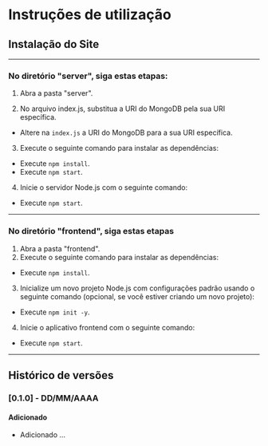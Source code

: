 # Instruções de utilização

## Instalação do Site

---
###  No diretório "server", siga estas etapas:


1. Abra a pasta "server".

2. No arquivo index.js, substitua a URI do MongoDB pela sua URI específica.
- Altere na `index.js` a URI do MongoDB para a sua URI específica.
3. Execute o seguinte comando para instalar as dependências:
- Execute `npm install`.
- Execute `npm start`.
4. Inicie o servidor Node.js com o seguinte comando:
- Execute `npm start`.
---

### No diretório "frontend", siga estas etapas
1. Abra a pasta "frontend".
2. Execute o seguinte comando para instalar as dependências:
- Execute `npm install`.
3. Inicialize um novo projeto Node.js com configurações padrão usando o seguinte comando (opcional, se você estiver criando um novo projeto):
- Execute `npm init -y`.
4. Inicie o aplicativo frontend com o seguinte comando:
- Execute `npm start`.

---



## Histórico de versões

### [0.1.0] - DD/MM/AAAA
#### Adicionado
- Adicionado ...